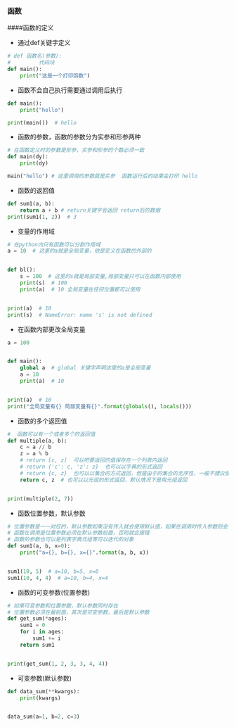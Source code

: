 ### 函数
####函数的定义
- 通过def关键字定义
```python
# def 函数名(参数):
#         代码块
def main():
    print("这是一个打印函数")
```
- 函数不会自己执行需要通过调用后执行
```python
def main():
    print("hello")

print(main())  # hello
```
- 函数的参数，函数的参数分为实参和形参两种
```python
# 在函数定义时的参数是形参，实参和形参的个数必须一致
def main(dy):
    print(dy)

main("hello") # 这里调用的参数就是实参  函数运行后的结果会打印 hello
```
- 函数的返回值
```python
def sum1(a, b):
    return a + b # return关键字会返回 return后的数据
print(sum1(1, 2))  # 3
```
- 变量的作用域
```python
# 在python内只有函数可以分割作用域
a = 10  # 这里的a就是全局变量，他是定义在函数的外部的


def bl():
    s = 100  # 这里的s就是局部变量,局部变量只可以在函数内部使用
    print(s)  # 100
    print(a)  # 10 全局变量在任何位置都可以使用


print(a)  # 10
print(s)  # NameError: name 's' is not defined
```
- 在函数内部更改全局变量
```python
a = 100


def main():
    global a  # global 关键字声明这里的a是全局变量
    a = 10
    print(a)  # 10


print(a)  # 10
print("全局变量有{} 局部变量有{}".format(globals(), locals()))
```
- 函数的多个返回值
```python
#  函数可以有一个或者多个的返回值
def multiple(a, b):
    c = a // b
    z = a % b
    # return [c, z]  可以吧要返回的值保存在一个列表内返回
    # return {'c': c, 'z': z}  也可以以字典的形式返回
    # return {c, z}  也可以以集合的方式返回，但是由于的集合的无序性，一般不建议使用集合
    return c, z  # 也可以以元组的形式返回，默认情况下是用元组返回


print(multiple(2, 7))
```
- 函数位置参数，默认参数
```python
# 位置参数是一一对应的，默认参数如果没有传入就会使用默认值，如果在调用时传入参数则会使用传入的参数
# 函数在调用是位置参数必须在默认参数前面，否则就会报错
# 函数的参数也可以是列表字典元组等可以迭代的对象
def sum1(a, b, x=0):
    print("a={}, b={}, x={}".format(a, b, x))


sum1(10, 5)  # a=10, b=5, x=0
sum1(10, 4, 4)  # a=10, b=4, x=4
```
- 函数的可变参数(位置参数)
```python
# 如果可变参数和位置参数，默认参数同时存在
# 位置参数必须在最前面，其次是可变参数，最后是默认参数
def get_sum(*ages):
    sum1 = 0
    for i in ages:
        sum1 += i
    return sum1


print(get_sum(1, 2, 3, 3, 4, 4))
```
- 可变参数(默认参数)
```python
def data_sum(**kwargs):
    print(kwargs)


data_sum(a=1, b=2, c=3)
```